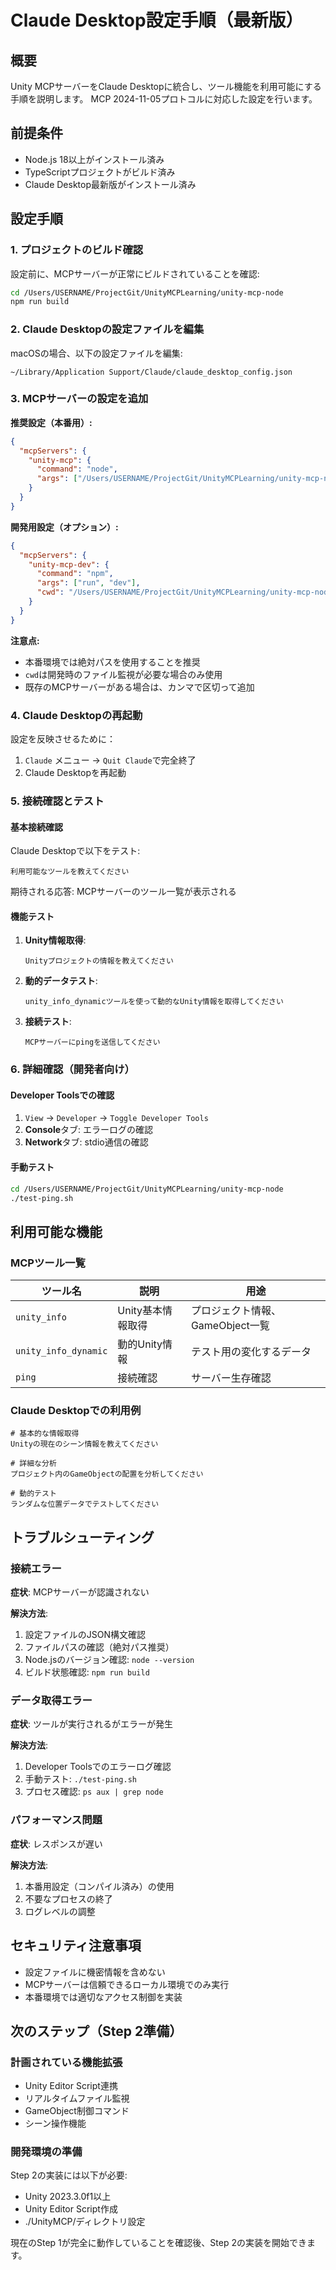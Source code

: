 # Claude Desktop設定手順（最新版）

## 概要

Unity MCPサーバーをClaude Desktopに統合し、ツール機能を利用可能にする手順を説明します。
MCP 2024-11-05プロトコルに対応した設定を行います。

## 前提条件

- Node.js 18以上がインストール済み
- TypeScriptプロジェクトがビルド済み
- Claude Desktop最新版がインストール済み

## 設定手順

### 1. プロジェクトのビルド確認

設定前に、MCPサーバーが正常にビルドされていることを確認:

```bash
cd /Users/USERNAME/ProjectGit/UnityMCPLearning/unity-mcp-node
npm run build
```

### 2. Claude Desktopの設定ファイルを編集

macOSの場合、以下の設定ファイルを編集:

```
~/Library/Application Support/Claude/claude_desktop_config.json
```

### 3. MCPサーバーの設定を追加

**推奨設定（本番用）:**
```json
{
  "mcpServers": {
    "unity-mcp": {
      "command": "node",
      "args": ["/Users/USERNAME/ProjectGit/UnityMCPLearning/unity-mcp-node/dist/index.js"]
    }
  }
}
```

**開発用設定（オプション）:**
```json
{
  "mcpServers": {
    "unity-mcp-dev": {
      "command": "npm",
      "args": ["run", "dev"],
      "cwd": "/Users/USERNAME/ProjectGit/UnityMCPLearning/unity-mcp-node"
    }
  }
}
```

**注意点:**
- 本番環境では絶対パスを使用することを推奨
- `cwd`は開発時のファイル監視が必要な場合のみ使用
- 既存のMCPサーバーがある場合は、カンマで区切って追加

### 4. Claude Desktopの再起動

設定を反映させるために：

1. `Claude` メニュー → `Quit Claude`で完全終了
2. Claude Desktopを再起動

### 5. 接続確認とテスト

#### 基本接続確認
Claude Desktopで以下をテスト:

```
利用可能なツールを教えてください
```

期待される応答: MCPサーバーのツール一覧が表示される

#### 機能テスト

1. **Unity情報取得**:
   ```
   Unityプロジェクトの情報を教えてください
   ```

2. **動的データテスト**:
   ```
   unity_info_dynamicツールを使って動的なUnity情報を取得してください
   ```

3. **接続テスト**:
   ```
   MCPサーバーにpingを送信してください
   ```

### 6. 詳細確認（開発者向け）

#### Developer Toolsでの確認

1. `View` → `Developer` → `Toggle Developer Tools`
2. **Console**タブ: エラーログの確認
3. **Network**タブ: stdio通信の確認

#### 手動テスト

```bash
cd /Users/USERNAME/ProjectGit/UnityMCPLearning/unity-mcp-node
./test-ping.sh
```

## 利用可能な機能

### MCPツール一覧

| ツール名 | 説明 | 用途 |
|----------|------|------|
| `unity_info` | Unity基本情報取得 | プロジェクト情報、GameObject一覧 |
| `unity_info_dynamic` | 動的Unity情報 | テスト用の変化するデータ |
| `ping` | 接続確認 | サーバー生存確認 |

### Claude Desktopでの利用例

```
# 基本的な情報取得
Unityの現在のシーン情報を教えてください

# 詳細な分析
プロジェクト内のGameObjectの配置を分析してください

# 動的テスト
ランダムな位置データでテストしてください
```

## トラブルシューティング

### 接続エラー

**症状**: MCPサーバーが認識されない

**解決方法**:
1. 設定ファイルのJSON構文確認
2. ファイルパスの確認（絶対パス推奨）
3. Node.jsのバージョン確認: `node --version`
4. ビルド状態確認: `npm run build`

### データ取得エラー

**症状**: ツールが実行されるがエラーが発生

**解決方法**:
1. Developer Toolsでのエラーログ確認
2. 手動テスト: `./test-ping.sh`
3. プロセス確認: `ps aux | grep node`

### パフォーマンス問題

**症状**: レスポンスが遅い

**解決方法**:
1. 本番用設定（コンパイル済み）の使用
2. 不要なプロセスの終了
3. ログレベルの調整

## セキュリティ注意事項

- 設定ファイルに機密情報を含めない
- MCPサーバーは信頼できるローカル環境でのみ実行
- 本番環境では適切なアクセス制御を実装

## 次のステップ（Step 2準備）

### 計画されている機能拡張

- Unity Editor Script連携
- リアルタイムファイル監視
- GameObject制御コマンド
- シーン操作機能

### 開発環境の準備

Step 2の実装には以下が必要:
- Unity 2023.3.0f1以上
- Unity Editor Script作成
- ./UnityMCP/ディレクトリ設定

現在のStep 1が完全に動作していることを確認後、Step 2の実装を開始できます。